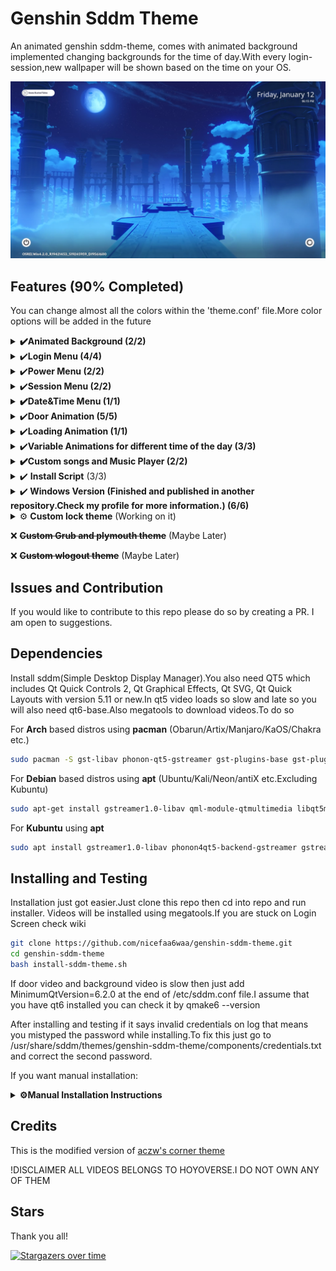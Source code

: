 # Genshin Sddm Theme

An animated genshin sddm-theme, comes with animated background
implemented changing backgrounds for the time of day.With every login-session,new wallpaper
will be shown based on the time on your OS. 

![](preview/image1.png)


## Features (90% Completed)


You can change almost all the colors within the 'theme.conf' file.More color options will be added in the future

<details>
  <summary><b>✔️Animated Background (2/2)</b></summary>
    
- [x] Uncompressed Videos
    - [x] Morning Background
    - [x] Sunlight Backround
    - [x] Night Background
- [x] Compressed Videos
    - [x] Morning Background
    - [x] Sunlight Background
    - [x] Night Background
![](preview/image.png)

</details>


<details>
  <summary>✔️<b>Login Menu (4/4)</b></summary>

- [x] Login Background
- [x] Username Area
- [x] Password Area
- [x] Github and Linkedin Credits
      
![](preview/image4.png)

</details>


<details>
   <summary>✔️<b>Power Menu (2/2)</b></summary>
    
- [x] Mouse Area
- [x] Pop-Up Menu
   - [x] Shutdown
   - [x] Restart
   - [x] Sleep
  ![](preview/image3.png)

</details>
      
<details>
   <summary>✔️<b>Session Menu (2/2)</b></summary>
    
- [x] Mouse Area
- [x] Pop Up Menu
   - [x] Ability to choose session
         
  ![](preview/image2.png)

</details>
      
<details>
<summary><b>✔️Date&Time Menu (1/1)</b></summary>

- [x] Layout
</details>
      
<details>
   <summary>✔️<b>Door Animation (5/5)</b></summary>

- [x] Function to validate Username and Password
- [x] fragmentShader config for Transparent videos
- [x] Door Videos
    - [x] Morning Door
    - [x] Sunlight Door
    - [x] Night Door
- [x] Transparent Videos
    - [x] Morning Door
    - [x] Sunlight Door
    - [x] Night Door
- [x] Encoded Videos

      ❌ Transparent MOV (Didn't work)
      
      ❌ Transparent Webm (Didn't work)
      
      ❌ Custom Function For Png Sequence (Didn't work)
      
     ✔️ Currently fragmentShader config with black background kind of works but looks weird.Will try to find a better solution in the future.
      
    - [x] Morning Door
    - [x] Sunlight Door
    - [x] Night Door
   ![](preview/image5.png)

</details>



<details>
    <summary>✔️<b>Loading Animation (1/1)</b></summary>
  
- [x] 1:1 Replica of Genshins Loading animation when you succesfully log in.
      ![](preview/image6.png)

</details>

<details>
    <summary>✔️<b>Variable Animations for different time of the day (3/3)</b></summary>


- [x] Morning Animations
- [x] Sunlight Animations
- [x] Night Animations
  
</details>

<details>
  <summary><b>✔️Custom songs and Music Player (2/2)</b></summary>

- [x] List of custom songs
- [x] Music Player on login screen to change the currently playing song

</details>


<details>
    <summary>✔️ <b>Install Script</b> (3/3)</summary>

- [x] Auto-download videos (Videos are uploaded to repo with LFS)
- [x] Add Users
- [x] Change current theme
</details>

<details>
   <summary>✔️<b> <b>Windows Version</b> (Finished and published in another repository.Check my profile for more information.) (6/6)</b></summary>
    
- [x] Re-Create whole qml theme in QT 6 Framework
- [x] Re-Create or fix Types and Arguments
- [x] Optimize Variables
- [x] Change os-based settings
- [x] Build Application
- [x] Deploy Build

Currently most features doesn't work or removed for compatibility and transition to qt6.I will try to replace windows locksreen first then add removed features. 

</details>

<details>
    <summary>⚙️ <b>Custom lock theme</b> (Working on it)</summary>

- [ ] So i will need to create my own lockscreen since swaylock won't work with widgets because of layers 
- [ ] From this point i will mainly work on optimization,layout fixes and lock screen.



</details>



❌ ~~<b>Custom Grub and plymouth theme</b>~~ (Maybe Later)



❌ ~~<b>Custom wlogout theme</b>~~ (Maybe Later)
      


## Issues and Contribution

If you would like to contribute to this repo please do so by creating a PR. I am open to suggestions.


## Dependencies

Install sddm(Simple Desktop Display Manager).You also need QT5 which includes Qt Quick Controls 2, Qt Graphical Effects, Qt SVG, Qt Quick Layouts with version 5.11 or new.In qt5 video loads so slow and late so you will also need qt6-base.Also megatools to download videos.To do so 


For **Arch** based distros using **pacman**
(Obarun/Artix/Manjaro/KaOS/Chakra etc.)
```bash
sudo pacman -S gst-libav phonon-qt5-gstreamer gst-plugins-base gst-plugins-good gst-plugins-bad gst-plugins-ugly qt5-quickcontrols qt5-graphicaleffects qt5-multimedia qt6-base megatools

```
For **Debian** based distros using **apt**
(Ubuntu/Kali/Neon/antiX etc.Excluding Kubuntu)
```bash
sudo apt-get install gstreamer1.0-libav qml-module-qtmultimedia libqt5multimedia5-plugins qt6-base megatools
```

For **Kubuntu** using **apt**
```bash
sudo apt install gstreamer1.0-libav phonon4qt5-backend-gstreamer gstreamer1.0-plugins-good qml-module-qtquick-controls qml-module-qtgraphicaleffects qml-module-qtmultimedia qt5-default qt6-base megatools
```


## Installing and Testing
Installation just got easier.Just clone this repo then cd into repo and run installer.
Videos will be installed using megatools.If you are stuck on Login Screen check wiki
```bash
git clone https://github.com/nicefaa6waa/genshin-sddm-theme.git
cd genshin-sddm-theme
bash install-sddm-theme.sh
```

If door video and background video is slow then just add MinimumQtVersion=6.2.0 at the end of /etc/sddm.conf file.I assume that you have qt6 installed you can check it by qmake6 --version


After installing and testing if it says invalid credentials on log that means you mistyped the password while installing.To fix this just go to /usr/share/sddm/themes/genshin-sddm-theme/components/credentials.txt and correct the second password.


If you want manual installation:
<details>
<summary><b>⚙️Manual Installation Instructions </b></summary>


#__!IMPORTANT NOTE!__
edit credentials.txt like username:password to be able to login.



Follow the steps below to install and test it:

To test it before use you need to install this repo and copy it to your sddm themes folder.


In order to do this:


For Arch based distros:
```bash
cd
git clone https://github.com/nicefaa6waa/genshin-sddm-theme.git
sudo cp -r /genshin-sddm-theme/ /usr/share/sddm/themes/
```
For Debian based distros:
```bash
cd
git clone https://github.com/nicefaa6waa/genshin-sddm-theme.git
sudo cp -r genshin-sddm-theme /usr/share/sddm/themes/
```
(!!!WITH LATEST VERSION MEGATOOLS DOWNLOADS VIDEOS AUTOMATICALLY!!!)


[Google Drive](https://drive.google.com/drive/folders/1Yz2GxV8uvZJM16YSbE2yPRMT58H5o0Bs?usp=drive_link)


Then unzip the downloaded folder to your themes folder.In order to do so:
```bash
For Uncompressed zip
sudo unzip -q -d /usr/share/sddm/themes/genshin-sddm-theme/backgrounds/ ~/Downloads/Uncompressed*.zip
For Compressed zip
sudo unzip -q -d /usr/share/sddm/themes/genshin-sddm-theme/backgrounds/ ~/Downloads/Compressed*.zip
```

I HIGHLY RECOMMEND TESTING FIRST.

There may be some visual bugs on varying distros so before changing your theme test it first with the command.
Now, assuming that you've installed it correctly to test it:

```bash
sddm-greeter --test-mode --theme genshin-sddm-theme
```

If background door and loading video loads so slow in your /etc/sddm.conf file add MinimumQtVersion=6.2.0 at the end.Make sure you have qt6 installed by runnig qmake6 --version.

## Applying

If you are new and you don't know how to change the SDDM theme, follow these steps:

If you are on KDE Plasma you can easily change sddm theme from settings.If you use something else

1. Edit the config file in '/etc/sddm.conf'. If you don't have 'sddm.conf' file, then copy it from '/usr/lib/sddm/default.conf'. If you are on hyprdots, then the config file will be in '/etc/sddm.conf.d/kde_settings.conf'.Furthermore you may have kde_settings.conf in your current active sddm theme.

    ```bash
    sudo nano /path/to/your/config/file
    ```

2. Look for the following section in the configuration file:

    ```ini
    [Theme]
    Current=
    ```

3. Change your theme to `genshin-sddm-theme`.
</details>

## Credits

This is the modified version of [aczw's corner theme](https://github.com/aczw/sddm-theme-corners)


!DISCLAIMER ALL VIDEOS BELONGS TO HOYOVERSE.I DO NOT OWN ANY OF THEM

## Stars

Thank you all!

[![Stargazers over time](https://starchart.cc/nicefaa6waa/genshin-sddm-theme.svg?variant=adaptive)](https://starchart.cc/nicefaa6waa/genshin-sddm-theme)

